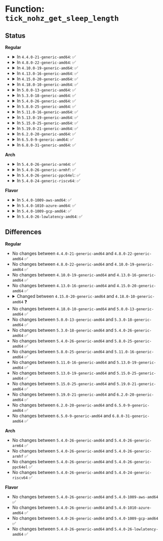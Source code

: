 # Function: <code>tick_nohz_get_sleep_length</code>

## Status
<b>Regular</b>
<ul>
<li>
<details>
<summary>In <code>4.4.0-21-generic-amd64</code>: ✅</summary>

```c
ktime_t tick_nohz_get_sleep_length()
```

```json
{
  "name": "tick_nohz_get_sleep_length",
  "collision_type": "Unique Global",
  "inline_type": "No",
  "funcs": [
    {
      "addr": 18446744071579888416,
      "name": "tick_nohz_get_sleep_length",
      "external": true,
      "loc": "kernel/time/tick-sched.c:866",
      "file": "kernel/time/tick-sched.c",
      "inline": "seen, unknown",
      "caller_inline": [],
      "caller_func": [
        "drivers/cpuidle/governors/menu.c:menu_select"
      ]
    }
  ],
  "symbols": [
    {
      "addr": 18446744071579888416,
      "name": "tick_nohz_get_sleep_length",
      "section": ".text",
      "bind": "STB_GLOBAL",
      "size": 33
    }
  ]
}
```
</details>
</li>
<li>
<details>
<summary>In <code>4.8.0-22-generic-amd64</code>: ✅</summary>

```c
ktime_t tick_nohz_get_sleep_length()
```

```json
{
  "name": "tick_nohz_get_sleep_length",
  "collision_type": "Unique Global",
  "inline_type": "No",
  "funcs": [
    {
      "addr": 18446744071579918016,
      "name": "tick_nohz_get_sleep_length",
      "external": true,
      "loc": "kernel/time/tick-sched.c:987",
      "file": "kernel/time/tick-sched.c",
      "inline": "seen, unknown",
      "caller_inline": [],
      "caller_func": [
        "drivers/cpuidle/governors/menu.c:menu_select"
      ]
    }
  ],
  "symbols": [
    {
      "addr": 18446744071579918016,
      "name": "tick_nohz_get_sleep_length",
      "section": ".text",
      "bind": "STB_GLOBAL",
      "size": 33
    }
  ]
}
```
</details>
</li>
<li>
<details>
<summary>In <code>4.10.0-19-generic-amd64</code>: ✅</summary>

```c
ktime_t tick_nohz_get_sleep_length()
```

```json
{
  "name": "tick_nohz_get_sleep_length",
  "collision_type": "Unique Global",
  "inline_type": "No",
  "funcs": [
    {
      "addr": 18446744071579948544,
      "name": "tick_nohz_get_sleep_length",
      "external": true,
      "loc": "kernel/time/tick-sched.c:985",
      "file": "kernel/time/tick-sched.c",
      "inline": "seen, unknown",
      "caller_inline": [],
      "caller_func": [
        "drivers/cpuidle/governors/menu.c:menu_select"
      ]
    }
  ],
  "symbols": [
    {
      "addr": 18446744071579948544,
      "name": "tick_nohz_get_sleep_length",
      "section": ".text",
      "bind": "STB_GLOBAL",
      "size": 33
    }
  ]
}
```
</details>
</li>
<li>
<details>
<summary>In <code>4.13.0-16-generic-amd64</code>: ✅</summary>

```c
ktime_t tick_nohz_get_sleep_length()
```

```json
{
  "name": "tick_nohz_get_sleep_length",
  "collision_type": "Unique Global",
  "inline_type": "No",
  "funcs": [
    {
      "addr": 18446744071579956384,
      "name": "tick_nohz_get_sleep_length",
      "external": true,
      "loc": "kernel/time/tick-sched.c:1005",
      "file": "kernel/time/tick-sched.c",
      "inline": "seen, unknown",
      "caller_inline": [],
      "caller_func": [
        "drivers/cpuidle/governors/menu.c:menu_select"
      ]
    }
  ],
  "symbols": [
    {
      "addr": 18446744071579956384,
      "name": "tick_nohz_get_sleep_length",
      "section": ".text",
      "bind": "STB_GLOBAL",
      "size": 33
    }
  ]
}
```
</details>
</li>
<li>
<details>
<summary>In <code>4.15.0-20-generic-amd64</code>: ✅</summary>

```c
ktime_t tick_nohz_get_sleep_length()
```

```json
{
  "name": "tick_nohz_get_sleep_length",
  "collision_type": "Unique Global",
  "inline_type": "No",
  "funcs": [
    {
      "addr": 18446744071580002128,
      "name": "tick_nohz_get_sleep_length",
      "external": true,
      "loc": "kernel/time/tick-sched.c:996",
      "file": "kernel/time/tick-sched.c",
      "inline": "seen, unknown",
      "caller_inline": [],
      "caller_func": [
        "drivers/cpuidle/governors/menu.c:menu_select"
      ]
    }
  ],
  "symbols": [
    {
      "addr": 18446744071580002128,
      "name": "tick_nohz_get_sleep_length",
      "section": ".text",
      "bind": "STB_GLOBAL",
      "size": 33
    }
  ]
}
```
</details>
</li>
<li>
<details>
<summary>In <code>4.18.0-10-generic-amd64</code>: ✅</summary>

```c
ktime_t tick_nohz_get_sleep_length(ktime_t * delta_next)
```

```json
{
  "name": "tick_nohz_get_sleep_length",
  "collision_type": "Unique Global",
  "inline_type": "No",
  "funcs": [
    {
      "addr": 18446744071580054752,
      "name": "tick_nohz_get_sleep_length",
      "external": true,
      "loc": "kernel/time/tick-sched.c:1034",
      "file": "kernel/time/tick-sched.c",
      "inline": "seen, unknown",
      "caller_inline": [],
      "caller_func": [
        "drivers/cpuidle/governors/menu.c:menu_select"
      ]
    }
  ],
  "symbols": [
    {
      "addr": 18446744071580054752,
      "name": "tick_nohz_get_sleep_length",
      "section": ".text",
      "bind": "STB_GLOBAL",
      "size": 154
    }
  ]
}
```
</details>
</li>
<li>
<details>
<summary>In <code>5.0.0-13-generic-amd64</code>: ✅</summary>

```c
ktime_t tick_nohz_get_sleep_length(ktime_t * delta_next)
```

```json
{
  "name": "tick_nohz_get_sleep_length",
  "collision_type": "Unique Global",
  "inline_type": "No",
  "funcs": [
    {
      "addr": 18446744071580101584,
      "name": "tick_nohz_get_sleep_length",
      "external": true,
      "loc": "kernel/time/tick-sched.c:1031",
      "file": "kernel/time/tick-sched.c",
      "inline": "seen, unknown",
      "caller_inline": [],
      "caller_func": [
        "drivers/cpuidle/governors/menu.c:menu_select"
      ]
    }
  ],
  "symbols": [
    {
      "addr": 18446744071580101584,
      "name": "tick_nohz_get_sleep_length",
      "section": ".text",
      "bind": "STB_GLOBAL",
      "size": 154
    }
  ]
}
```
</details>
</li>
<li>
<details>
<summary>In <code>5.3.0-18-generic-amd64</code>: ✅</summary>

```c
ktime_t tick_nohz_get_sleep_length(ktime_t * delta_next)
```

```json
{
  "name": "tick_nohz_get_sleep_length",
  "collision_type": "Unique Global",
  "inline_type": "No",
  "funcs": [
    {
      "addr": 18446744071580145504,
      "name": "tick_nohz_get_sleep_length",
      "external": true,
      "loc": "kernel/time/tick-sched.c:1056",
      "file": "kernel/time/tick-sched.c",
      "inline": "seen, unknown",
      "caller_inline": [],
      "caller_func": [
        "drivers/cpuidle/governors/menu.c:menu_select",
        "drivers/cpuidle/governors/teo.c:teo_select"
      ]
    }
  ],
  "symbols": [
    {
      "addr": 18446744071580145504,
      "name": "tick_nohz_get_sleep_length",
      "section": ".text",
      "bind": "STB_GLOBAL",
      "size": 163
    }
  ]
}
```
</details>
</li>
<li>
<details>
<summary>In <code>5.4.0-26-generic-amd64</code>: ✅</summary>

```c
ktime_t tick_nohz_get_sleep_length(ktime_t * delta_next)
```

```json
{
  "name": "tick_nohz_get_sleep_length",
  "collision_type": "Unique Global",
  "inline_type": "No",
  "funcs": [
    {
      "addr": 18446744071580193536,
      "name": "tick_nohz_get_sleep_length",
      "external": true,
      "loc": "kernel/time/tick-sched.c:1063",
      "file": "kernel/time/tick-sched.c",
      "inline": "seen, unknown",
      "caller_inline": [],
      "caller_func": [
        "drivers/cpuidle/governors/menu.c:menu_select",
        "drivers/cpuidle/governors/teo.c:teo_select"
      ]
    }
  ],
  "symbols": [
    {
      "addr": 18446744071580193536,
      "name": "tick_nohz_get_sleep_length",
      "section": ".text",
      "bind": "STB_GLOBAL",
      "size": 163
    }
  ]
}
```
</details>
</li>
<li>
<details>
<summary>In <code>5.8.0-25-generic-amd64</code>: ✅</summary>

```c
ktime_t tick_nohz_get_sleep_length(ktime_t * delta_next)
```

```json
{
  "name": "tick_nohz_get_sleep_length",
  "collision_type": "Unique Global",
  "inline_type": "No",
  "funcs": [
    {
      "addr": 18446744071580258896,
      "name": "tick_nohz_get_sleep_length",
      "external": true,
      "loc": "kernel/time/tick-sched.c:1088",
      "file": "kernel/time/tick-sched.c",
      "inline": "seen, unknown",
      "caller_inline": [],
      "caller_func": [
        "drivers/cpuidle/governors/menu.c:menu_select",
        "drivers/cpuidle/governors/teo.c:teo_select"
      ]
    }
  ],
  "symbols": [
    {
      "addr": 18446744071580258896,
      "name": "tick_nohz_get_sleep_length",
      "section": ".text",
      "bind": "STB_GLOBAL",
      "size": 156
    }
  ]
}
```
</details>
</li>
<li>
<details>
<summary>In <code>5.11.0-16-generic-amd64</code>: ✅</summary>

```c
ktime_t tick_nohz_get_sleep_length(ktime_t * delta_next)
```

```json
{
  "name": "tick_nohz_get_sleep_length",
  "collision_type": "Unique Global",
  "inline_type": "No",
  "funcs": [
    {
      "addr": 18446744071580242480,
      "name": "tick_nohz_get_sleep_length",
      "external": true,
      "loc": "kernel/time/tick-sched.c:1129",
      "file": "kernel/time/tick-sched.c",
      "inline": "seen, unknown",
      "caller_inline": [],
      "caller_func": [
        "drivers/cpuidle/governors/menu.c:menu_select",
        "drivers/cpuidle/governors/teo.c:teo_select"
      ]
    }
  ],
  "symbols": [
    {
      "addr": 18446744071580242480,
      "name": "tick_nohz_get_sleep_length",
      "section": ".text",
      "bind": "STB_GLOBAL",
      "size": 156
    }
  ]
}
```
</details>
</li>
<li>
<details>
<summary>In <code>5.13.0-19-generic-amd64</code>: ✅</summary>

```c
ktime_t tick_nohz_get_sleep_length(ktime_t * delta_next)
```

```json
{
  "name": "tick_nohz_get_sleep_length",
  "collision_type": "Unique Global",
  "inline_type": "No",
  "funcs": [
    {
      "addr": 18446744071580247456,
      "name": "tick_nohz_get_sleep_length",
      "external": true,
      "loc": "kernel/time/tick-sched.c:1134",
      "file": "kernel/time/tick-sched.c",
      "inline": "seen, unknown",
      "caller_inline": [],
      "caller_func": [
        "drivers/cpuidle/governors/menu.c:menu_select",
        "drivers/cpuidle/governors/menu.c:menu_select",
        "drivers/cpuidle/governors/teo.c:teo_select"
      ]
    }
  ],
  "symbols": [
    {
      "addr": 18446744071580247456,
      "name": "tick_nohz_get_sleep_length",
      "section": ".text",
      "bind": "STB_GLOBAL",
      "size": 156
    }
  ]
}
```
</details>
</li>
<li>
<details>
<summary>In <code>5.15.0-25-generic-amd64</code>: ✅</summary>

```c
ktime_t tick_nohz_get_sleep_length(ktime_t * delta_next)
```

```json
{
  "name": "tick_nohz_get_sleep_length",
  "collision_type": "Unique Global",
  "inline_type": "No",
  "funcs": [
    {
      "addr": 18446744071580398240,
      "name": "tick_nohz_get_sleep_length",
      "external": true,
      "loc": "kernel/time/tick-sched.c:1173",
      "file": "kernel/time/tick-sched.c",
      "inline": "seen, unknown",
      "caller_inline": [],
      "caller_func": [
        "drivers/cpuidle/governors/menu.c:menu_select",
        "drivers/cpuidle/governors/menu.c:menu_select",
        "drivers/cpuidle/governors/teo.c:teo_select"
      ]
    }
  ],
  "symbols": [
    {
      "addr": 18446744071580398240,
      "name": "tick_nohz_get_sleep_length",
      "section": ".text",
      "bind": "STB_GLOBAL",
      "size": 156
    }
  ]
}
```
</details>
</li>
<li>
<details>
<summary>In <code>5.19.0-21-generic-amd64</code>: ✅</summary>

```c
ktime_t tick_nohz_get_sleep_length(ktime_t * delta_next)
```

```json
{
  "name": "tick_nohz_get_sleep_length",
  "collision_type": "Unique Global",
  "inline_type": "No",
  "funcs": [
    {
      "addr": 18446744071580616944,
      "name": "tick_nohz_get_sleep_length",
      "external": true,
      "loc": "kernel/time/tick-sched.c:1219",
      "file": "kernel/time/tick-sched.c",
      "inline": "seen, unknown",
      "caller_inline": [],
      "caller_func": [
        "drivers/cpuidle/governors/menu.c:menu_select",
        "drivers/cpuidle/governors/menu.c:menu_select",
        "drivers/cpuidle/governors/teo.c:teo_select"
      ]
    }
  ],
  "symbols": [
    {
      "addr": 18446744071580616944,
      "name": "tick_nohz_get_sleep_length",
      "section": ".text",
      "bind": "STB_GLOBAL",
      "size": 163
    }
  ]
}
```
</details>
</li>
<li>
<details>
<summary>In <code>6.2.0-20-generic-amd64</code>: ✅</summary>

```c
ktime_t tick_nohz_get_sleep_length(ktime_t * delta_next)
```

```json
{
  "name": "tick_nohz_get_sleep_length",
  "collision_type": "Unique Global",
  "inline_type": "No",
  "funcs": [
    {
      "addr": 18446744071580882048,
      "name": "tick_nohz_get_sleep_length",
      "external": true,
      "loc": "kernel/time/tick-sched.c:1219",
      "file": "kernel/time/tick-sched.c",
      "inline": "seen, unknown",
      "caller_inline": [],
      "caller_func": [
        "drivers/cpuidle/governors/menu.c:menu_select",
        "drivers/cpuidle/governors/menu.c:menu_select",
        "drivers/cpuidle/governors/teo.c:teo_select"
      ]
    }
  ],
  "symbols": [
    {
      "addr": 18446744071580882048,
      "name": "tick_nohz_get_sleep_length",
      "section": ".text",
      "bind": "STB_GLOBAL",
      "size": 163
    }
  ]
}
```
</details>
</li>
<li>
<details>
<summary>In <code>6.5.0-9-generic-amd64</code>: ✅</summary>

```c
ktime_t tick_nohz_get_sleep_length(ktime_t * delta_next)
```

```json
{
  "name": "tick_nohz_get_sleep_length",
  "collision_type": "Unique Global",
  "inline_type": "No",
  "funcs": [
    {
      "addr": 18446744071580966016,
      "name": "tick_nohz_get_sleep_length",
      "external": true,
      "loc": "kernel/time/tick-sched.c:1231",
      "file": "kernel/time/tick-sched.c",
      "inline": "seen, unknown",
      "caller_inline": [],
      "caller_func": [
        "drivers/cpuidle/governors/menu.c:menu_select",
        "drivers/cpuidle/governors/menu.c:menu_select",
        "drivers/cpuidle/governors/teo.c:teo_select"
      ]
    }
  ],
  "symbols": [
    {
      "addr": 18446744071580966016,
      "name": "tick_nohz_get_sleep_length",
      "section": ".text",
      "bind": "STB_GLOBAL",
      "size": 163
    }
  ]
}
```
</details>
</li>
<li>
<details>
<summary>In <code>6.8.0-31-generic-amd64</code>: ✅</summary>

```c
ktime_t tick_nohz_get_sleep_length(ktime_t * delta_next)
```

```json
{
  "name": "tick_nohz_get_sleep_length",
  "collision_type": "Unique Global",
  "inline_type": "No",
  "funcs": [
    {
      "addr": 18446744071581060752,
      "name": "tick_nohz_get_sleep_length",
      "external": true,
      "loc": "kernel/time/tick-sched.c:1245",
      "file": "kernel/time/tick-sched.c",
      "inline": "seen, unknown",
      "caller_inline": [],
      "caller_func": [
        "drivers/cpuidle/governors/menu.c:menu_select",
        "drivers/cpuidle/governors/teo.c:teo_select"
      ]
    }
  ],
  "symbols": [
    {
      "addr": 18446744071581060752,
      "name": "tick_nohz_get_sleep_length",
      "section": ".text",
      "bind": "STB_GLOBAL",
      "size": 163
    }
  ]
}
```
</details>
</li>
</ul>
<b>Arch</b>
<ul>
<li>
<details>
<summary>In <code>5.4.0-26-generic-arm64</code>: ✅</summary>

```c
ktime_t tick_nohz_get_sleep_length(ktime_t * delta_next)
```

```json
{
  "name": "tick_nohz_get_sleep_length",
  "collision_type": "Unique Global",
  "inline_type": "No",
  "funcs": [
    {
      "addr": 18446603336491423776,
      "name": "tick_nohz_get_sleep_length",
      "external": true,
      "loc": "kernel/time/tick-sched.c:1063",
      "file": "kernel/time/tick-sched.c",
      "inline": "seen, unknown",
      "caller_inline": [],
      "caller_func": [
        "drivers/cpuidle/governors/menu.c:menu_select",
        "drivers/cpuidle/governors/teo.c:teo_select"
      ]
    }
  ],
  "symbols": [
    {
      "addr": 18446603336491423776,
      "name": "tick_nohz_get_sleep_length",
      "section": ".text",
      "bind": "STB_GLOBAL",
      "size": 200
    }
  ]
}
```
</details>
</li>
<li>
<details>
<summary>In <code>5.4.0-26-generic-armhf</code>: ✅</summary>

```c
ktime_t tick_nohz_get_sleep_length(ktime_t * delta_next)
```

```json
{
  "name": "tick_nohz_get_sleep_length",
  "collision_type": "Unique Global",
  "inline_type": "No",
  "funcs": [
    {
      "addr": 3225417544,
      "name": "tick_nohz_get_sleep_length",
      "external": true,
      "loc": "kernel/time/tick-sched.c:1063",
      "file": "kernel/time/tick-sched.c",
      "inline": "seen, unknown",
      "caller_inline": [],
      "caller_func": [
        "drivers/cpuidle/governors/menu.c:menu_select",
        "drivers/cpuidle/governors/teo.c:teo_select"
      ]
    }
  ],
  "symbols": [
    {
      "addr": 3225417544,
      "name": "tick_nohz_get_sleep_length",
      "section": ".text",
      "bind": "STB_GLOBAL",
      "size": 276
    }
  ]
}
```
</details>
</li>
<li>
<details>
<summary>In <code>5.4.0-26-generic-ppc64el</code>: ✅</summary>

```c
ktime_t tick_nohz_get_sleep_length(ktime_t * delta_next)
```

```json
{
  "name": "tick_nohz_get_sleep_length",
  "collision_type": "Unique Global",
  "inline_type": "No",
  "funcs": [
    {
      "addr": 13835058055284371504,
      "name": "tick_nohz_get_sleep_length",
      "external": true,
      "loc": "kernel/time/tick-sched.c:1063",
      "file": "kernel/time/tick-sched.c",
      "inline": "seen, unknown",
      "caller_inline": [],
      "caller_func": [
        "drivers/cpuidle/governors/menu.c:menu_select",
        "drivers/cpuidle/governors/teo.c:teo_select"
      ]
    }
  ],
  "symbols": [
    {
      "addr": 13835058055284371504,
      "name": "tick_nohz_get_sleep_length",
      "section": ".text",
      "bind": "STB_GLOBAL",
      "size": 280
    }
  ]
}
```
</details>
</li>
<li>
<details>
<summary>In <code>5.4.0-24-generic-riscv64</code>: ✅</summary>

```c
ktime_t tick_nohz_get_sleep_length(ktime_t * delta_next)
```

```json
{
  "name": "tick_nohz_get_sleep_length",
  "collision_type": "Unique Global",
  "inline_type": "No",
  "funcs": [
    {
      "addr": 18446743936271890966,
      "name": "tick_nohz_get_sleep_length",
      "external": true,
      "loc": "kernel/time/tick-sched.c:1063",
      "file": "kernel/time/tick-sched.c",
      "inline": "seen, unknown",
      "caller_inline": [],
      "caller_func": []
    }
  ],
  "symbols": [
    {
      "addr": 18446743936271890966,
      "name": "tick_nohz_get_sleep_length",
      "section": ".text",
      "bind": "STB_GLOBAL",
      "size": 192
    }
  ]
}
```
</details>
</li>
</ul>
<b>Flavor</b>
<ul>
<li>
<details>
<summary>In <code>5.4.0-1009-aws-amd64</code>: ✅</summary>

```c
ktime_t tick_nohz_get_sleep_length(ktime_t * delta_next)
```

```json
{
  "name": "tick_nohz_get_sleep_length",
  "collision_type": "Unique Global",
  "inline_type": "No",
  "funcs": [
    {
      "addr": 18446744071580162336,
      "name": "tick_nohz_get_sleep_length",
      "external": true,
      "loc": "kernel/time/tick-sched.c:1063",
      "file": "kernel/time/tick-sched.c",
      "inline": "seen, unknown",
      "caller_inline": [],
      "caller_func": [
        "drivers/cpuidle/governors/menu.c:menu_select",
        "drivers/cpuidle/governors/teo.c:teo_select"
      ]
    }
  ],
  "symbols": [
    {
      "addr": 18446744071580162336,
      "name": "tick_nohz_get_sleep_length",
      "section": ".text",
      "bind": "STB_GLOBAL",
      "size": 163
    }
  ]
}
```
</details>
</li>
<li>
<details>
<summary>In <code>5.4.0-1010-azure-amd64</code>: ✅</summary>

```c
ktime_t tick_nohz_get_sleep_length(ktime_t * delta_next)
```

```json
{
  "name": "tick_nohz_get_sleep_length",
  "collision_type": "Unique Global",
  "inline_type": "No",
  "funcs": [
    {
      "addr": 18446744071580109968,
      "name": "tick_nohz_get_sleep_length",
      "external": true,
      "loc": "kernel/time/tick-sched.c:1063",
      "file": "kernel/time/tick-sched.c",
      "inline": "seen, unknown",
      "caller_inline": [],
      "caller_func": [
        "drivers/cpuidle/governors/menu.c:menu_select",
        "drivers/cpuidle/governors/teo.c:teo_select"
      ]
    }
  ],
  "symbols": [
    {
      "addr": 18446744071580109968,
      "name": "tick_nohz_get_sleep_length",
      "section": ".text",
      "bind": "STB_GLOBAL",
      "size": 163
    }
  ]
}
```
</details>
</li>
<li>
<details>
<summary>In <code>5.4.0-1009-gcp-amd64</code>: ✅</summary>

```c
ktime_t tick_nohz_get_sleep_length(ktime_t * delta_next)
```

```json
{
  "name": "tick_nohz_get_sleep_length",
  "collision_type": "Unique Global",
  "inline_type": "No",
  "funcs": [
    {
      "addr": 18446744071580153808,
      "name": "tick_nohz_get_sleep_length",
      "external": true,
      "loc": "kernel/time/tick-sched.c:1063",
      "file": "kernel/time/tick-sched.c",
      "inline": "seen, unknown",
      "caller_inline": [],
      "caller_func": [
        "drivers/cpuidle/governors/menu.c:menu_select"
      ]
    }
  ],
  "symbols": [
    {
      "addr": 18446744071580153808,
      "name": "tick_nohz_get_sleep_length",
      "section": ".text",
      "bind": "STB_GLOBAL",
      "size": 163
    }
  ]
}
```
</details>
</li>
<li>
<details>
<summary>In <code>5.4.0-26-lowlatency-amd64</code>: ✅</summary>

```c
ktime_t tick_nohz_get_sleep_length(ktime_t * delta_next)
```

```json
{
  "name": "tick_nohz_get_sleep_length",
  "collision_type": "Unique Global",
  "inline_type": "No",
  "funcs": [
    {
      "addr": 18446744071580205824,
      "name": "tick_nohz_get_sleep_length",
      "external": true,
      "loc": "kernel/time/tick-sched.c:1063",
      "file": "kernel/time/tick-sched.c",
      "inline": "seen, unknown",
      "caller_inline": [],
      "caller_func": [
        "drivers/cpuidle/governors/menu.c:menu_select",
        "drivers/cpuidle/governors/teo.c:teo_select"
      ]
    }
  ],
  "symbols": [
    {
      "addr": 18446744071580205824,
      "name": "tick_nohz_get_sleep_length",
      "section": ".text",
      "bind": "STB_GLOBAL",
      "size": 163
    }
  ]
}
```
</details>
</li>
</ul>

## Differences
<b>Regular</b>
<ul>
<li>
No changes between <code>4.4.0-21-generic-amd64</code> and <code>4.8.0-22-generic-amd64</code> ✅
</li>
<li>
No changes between <code>4.8.0-22-generic-amd64</code> and <code>4.10.0-19-generic-amd64</code> ✅
</li>
<li>
No changes between <code>4.10.0-19-generic-amd64</code> and <code>4.13.0-16-generic-amd64</code> ✅
</li>
<li>
No changes between <code>4.13.0-16-generic-amd64</code> and <code>4.15.0-20-generic-amd64</code> ✅
</li>
<li>
<details>
<summary>Changed between <code>4.15.0-20-generic-amd64</code> and <code>4.18.0-10-generic-amd64</code> ❓</summary>
<ul>
<li>
<b>Param added. </b>
<code>ktime_t * delta_next</code>
</li>
</ul>
</details>
</li>
<li>
No changes between <code>4.18.0-10-generic-amd64</code> and <code>5.0.0-13-generic-amd64</code> ✅
</li>
<li>
No changes between <code>5.0.0-13-generic-amd64</code> and <code>5.3.0-18-generic-amd64</code> ✅
</li>
<li>
No changes between <code>5.3.0-18-generic-amd64</code> and <code>5.4.0-26-generic-amd64</code> ✅
</li>
<li>
No changes between <code>5.4.0-26-generic-amd64</code> and <code>5.8.0-25-generic-amd64</code> ✅
</li>
<li>
No changes between <code>5.8.0-25-generic-amd64</code> and <code>5.11.0-16-generic-amd64</code> ✅
</li>
<li>
No changes between <code>5.11.0-16-generic-amd64</code> and <code>5.13.0-19-generic-amd64</code> ✅
</li>
<li>
No changes between <code>5.13.0-19-generic-amd64</code> and <code>5.15.0-25-generic-amd64</code> ✅
</li>
<li>
No changes between <code>5.15.0-25-generic-amd64</code> and <code>5.19.0-21-generic-amd64</code> ✅
</li>
<li>
No changes between <code>5.19.0-21-generic-amd64</code> and <code>6.2.0-20-generic-amd64</code> ✅
</li>
<li>
No changes between <code>6.2.0-20-generic-amd64</code> and <code>6.5.0-9-generic-amd64</code> ✅
</li>
<li>
No changes between <code>6.5.0-9-generic-amd64</code> and <code>6.8.0-31-generic-amd64</code> ✅
</li>
</ul>
<b>Arch</b>
<ul>
<li>
No changes between <code>5.4.0-26-generic-amd64</code> and <code>5.4.0-26-generic-arm64</code> ✅
</li>
<li>
No changes between <code>5.4.0-26-generic-amd64</code> and <code>5.4.0-26-generic-armhf</code> ✅
</li>
<li>
No changes between <code>5.4.0-26-generic-amd64</code> and <code>5.4.0-26-generic-ppc64el</code> ✅
</li>
<li>
No changes between <code>5.4.0-26-generic-amd64</code> and <code>5.4.0-24-generic-riscv64</code> ✅
</li>
</ul>
<b>Flavor</b>
<ul>
<li>
No changes between <code>5.4.0-26-generic-amd64</code> and <code>5.4.0-1009-aws-amd64</code> ✅
</li>
<li>
No changes between <code>5.4.0-26-generic-amd64</code> and <code>5.4.0-1010-azure-amd64</code> ✅
</li>
<li>
No changes between <code>5.4.0-26-generic-amd64</code> and <code>5.4.0-1009-gcp-amd64</code> ✅
</li>
<li>
No changes between <code>5.4.0-26-generic-amd64</code> and <code>5.4.0-26-lowlatency-amd64</code> ✅
</li>
</ul>
